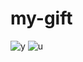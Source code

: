 # my-gift

![y](https://github.com/user-attachments/assets/c048ad18-6edf-43d4-989d-e838fb6f491d)
![u](https://github.com/user-attachments/assets/7f4c3a2c-7785-4602-a7d4-a981e20b2a52)
